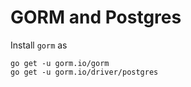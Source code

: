 # GORM and Postgres




Install `gorm` as
```
go get -u gorm.io/gorm
go get -u gorm.io/driver/postgres
```

